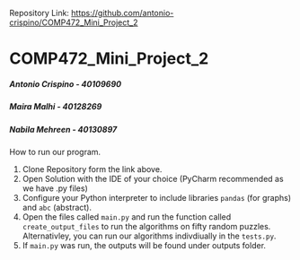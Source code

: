 Repository Link: https://github.com/antonio-crispino/COMP472_Mini_Project_2

# COMP472_Mini_Project_2

##### Antonio Crispino - 40109690

##### Maira Malhi - 40128269

##### Nabila Mehreen - 40130897

How to run our program.

1. Clone Repository form the link above.
2. Open Solution with the IDE of your choice (PyCharm recommended as we have .py files)
3. Configure your Python interpreter to include libraries ```pandas``` (for graphs) and ```abc``` (abstract).
4. Open the files called ```main.py``` and run the function called ```create_output_files``` to run the algorithms on fifty random puzzles.
   Alternativley, you can run our algorithms indivdiually in the ```tests.py```.
5. If ```main.py``` was run, the outputs will be found under outputs folder.
